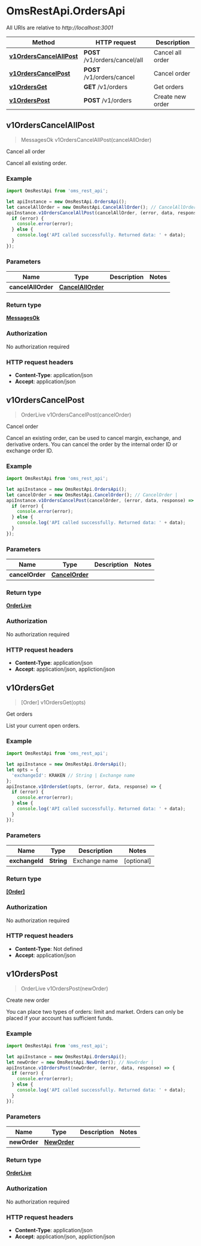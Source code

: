 # OmsRestApi.OrdersApi

All URIs are relative to *http://localhost:3001*

Method | HTTP request | Description
------------- | ------------- | -------------
[**v1OrdersCancelAllPost**](OrdersApi.md#v1OrdersCancelAllPost) | **POST** /v1/orders/cancel/all | Cancel all order
[**v1OrdersCancelPost**](OrdersApi.md#v1OrdersCancelPost) | **POST** /v1/orders/cancel | Cancel order
[**v1OrdersGet**](OrdersApi.md#v1OrdersGet) | **GET** /v1/orders | Get orders
[**v1OrdersPost**](OrdersApi.md#v1OrdersPost) | **POST** /v1/orders | Create new order



## v1OrdersCancelAllPost

> MessagesOk v1OrdersCancelAllPost(cancelAllOrder)

Cancel all order

Cancel all existing order.

### Example

```javascript
import OmsRestApi from 'oms_rest_api';

let apiInstance = new OmsRestApi.OrdersApi();
let cancelAllOrder = new OmsRestApi.CancelAllOrder(); // CancelAllOrder | 
apiInstance.v1OrdersCancelAllPost(cancelAllOrder, (error, data, response) => {
  if (error) {
    console.error(error);
  } else {
    console.log('API called successfully. Returned data: ' + data);
  }
});
```

### Parameters


Name | Type | Description  | Notes
------------- | ------------- | ------------- | -------------
 **cancelAllOrder** | [**CancelAllOrder**](CancelAllOrder.md)|  | 

### Return type

[**MessagesOk**](MessagesOk.md)

### Authorization

No authorization required

### HTTP request headers

- **Content-Type**: application/json
- **Accept**: application/json


## v1OrdersCancelPost

> OrderLive v1OrdersCancelPost(cancelOrder)

Cancel order

Cancel an existing order, can be used to cancel margin, exchange, and derivative orders. You can cancel the order by the internal order ID or exchange order ID.

### Example

```javascript
import OmsRestApi from 'oms_rest_api';

let apiInstance = new OmsRestApi.OrdersApi();
let cancelOrder = new OmsRestApi.CancelOrder(); // CancelOrder | 
apiInstance.v1OrdersCancelPost(cancelOrder, (error, data, response) => {
  if (error) {
    console.error(error);
  } else {
    console.log('API called successfully. Returned data: ' + data);
  }
});
```

### Parameters


Name | Type | Description  | Notes
------------- | ------------- | ------------- | -------------
 **cancelOrder** | [**CancelOrder**](CancelOrder.md)|  | 

### Return type

[**OrderLive**](OrderLive.md)

### Authorization

No authorization required

### HTTP request headers

- **Content-Type**: application/json
- **Accept**: application/json, appliction/json


## v1OrdersGet

> [Order] v1OrdersGet(opts)

Get orders

List your current open orders.

### Example

```javascript
import OmsRestApi from 'oms_rest_api';

let apiInstance = new OmsRestApi.OrdersApi();
let opts = {
  'exchangeId': KRAKEN // String | Exchange name
};
apiInstance.v1OrdersGet(opts, (error, data, response) => {
  if (error) {
    console.error(error);
  } else {
    console.log('API called successfully. Returned data: ' + data);
  }
});
```

### Parameters


Name | Type | Description  | Notes
------------- | ------------- | ------------- | -------------
 **exchangeId** | **String**| Exchange name | [optional] 

### Return type

[**[Order]**](Order.md)

### Authorization

No authorization required

### HTTP request headers

- **Content-Type**: Not defined
- **Accept**: application/json


## v1OrdersPost

> OrderLive v1OrdersPost(newOrder)

Create new order

You can place two types of orders: limit and market. Orders can only be placed if your account has sufficient funds.

### Example

```javascript
import OmsRestApi from 'oms_rest_api';

let apiInstance = new OmsRestApi.OrdersApi();
let newOrder = new OmsRestApi.NewOrder(); // NewOrder | 
apiInstance.v1OrdersPost(newOrder, (error, data, response) => {
  if (error) {
    console.error(error);
  } else {
    console.log('API called successfully. Returned data: ' + data);
  }
});
```

### Parameters


Name | Type | Description  | Notes
------------- | ------------- | ------------- | -------------
 **newOrder** | [**NewOrder**](NewOrder.md)|  | 

### Return type

[**OrderLive**](OrderLive.md)

### Authorization

No authorization required

### HTTP request headers

- **Content-Type**: application/json
- **Accept**: application/json, appliction/json

